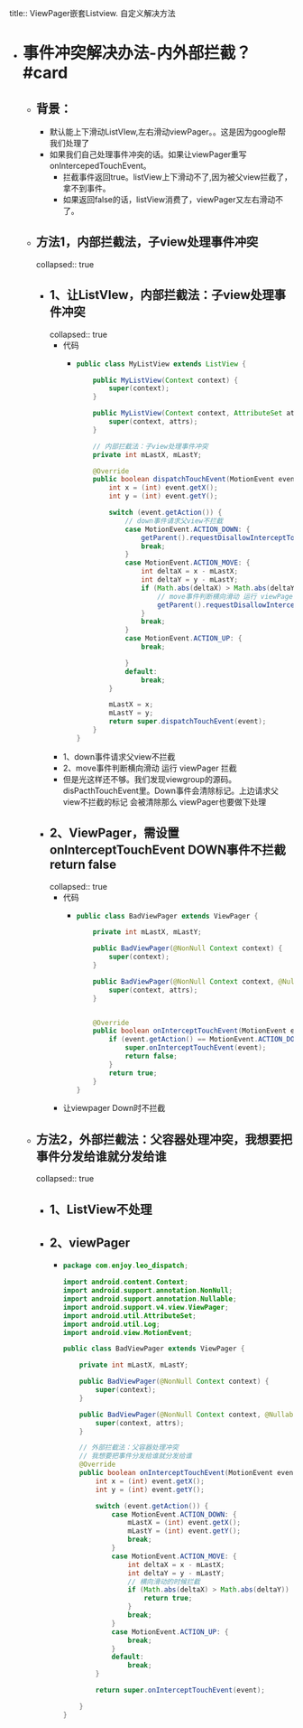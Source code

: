 title:: ViewPager嵌套Listview. 自定义解决方法

- # 事件冲突解决办法-内外部拦截？#card
	- ## 背景：
		- 默认能上下滑动ListVIew,左右滑动viewPager。。这是因为google帮我们处理了
		- 如果我们自己处理事件冲突的话。如果让viewPager重写onIntercepedTouchEvent。
			- 拦截事件返回true。listView上下滑动不了,因为被父view拦截了，拿不到事件。
			- 如果返回false的话，listView消费了，viewPager又左右滑动不了。
	- ## 方法1，内部拦截法，子view处理事件冲突
	  collapsed:: true
		- ## 1、让ListVIew，内部拦截法：子view处理事件冲突
		  collapsed:: true
			- 代码
				- ```java
				  public class MyListView extends ListView {
				  
				      public MyListView(Context context) {
				          super(context);
				      }
				  
				      public MyListView(Context context, AttributeSet attrs) {
				          super(context, attrs);
				      }
				  
				      // 内部拦截法：子view处理事件冲突
				      private int mLastX, mLastY;
				  
				      @Override
				      public boolean dispatchTouchEvent(MotionEvent event) {
				          int x = (int) event.getX();
				          int y = (int) event.getY();
				  
				          switch (event.getAction()) {
				              // down事件请求父view不拦截
				              case MotionEvent.ACTION_DOWN: {
				                  getParent().requestDisallowInterceptTouchEvent(true);
				                  break;
				              }
				              case MotionEvent.ACTION_MOVE: {
				                  int deltaX = x - mLastX;
				                  int deltaY = y - mLastY;
				                  if (Math.abs(deltaX) > Math.abs(deltaY)) {
				                      // move事件判断横向滑动 运行 viewPager 拦截
				                      getParent().requestDisallowInterceptTouchEvent(false);
				                  }
				                  break;
				              }
				              case MotionEvent.ACTION_UP: {
				                  break;
				  
				              }
				              default:
				                  break;
				          }
				  
				          mLastX = x;
				          mLastY = y;
				          return super.dispatchTouchEvent(event);
				      }
				  }
				  ```
			- 1、down事件请求父view不拦截
			- 2、move事件判断横向滑动 运行 viewPager 拦截
			- 但是光这样还不够。我们发现viewgroup的源码。disPacthTouchEvent里。Down事件会清除标记。上边请求父view不拦截的标记 会被清除那么 viewPager也要做下处理
		- ## 2、ViewPager，需设置onInterceptTouchEvent DOWN事件不拦截return false
		  collapsed:: true
			- 代码
				- ```java
				  public class BadViewPager extends ViewPager {
				  
				      private int mLastX, mLastY;
				  
				      public BadViewPager(@NonNull Context context) {
				          super(context);
				      }
				  
				      public BadViewPager(@NonNull Context context, @Nullable AttributeSet attrs) {
				          super(context, attrs);
				      }
				  
				  
				      @Override
				      public boolean onInterceptTouchEvent(MotionEvent event) {
				          if (event.getAction() == MotionEvent.ACTION_DOWN){
				              super.onInterceptTouchEvent(event);
				              return false;
				          }
				          return true;
				      }
				  }
				  
				  ```
			- 让viewpager Down时不拦截
	- ## 方法2，外部拦截法：父容器处理冲突，我想要把事件分发给谁就分发给谁
	  collapsed:: true
		- ## 1、ListView不处理
		- ## 2、viewPager
			- ```java
			  package com.enjoy.leo_dispatch;
			  
			  import android.content.Context;
			  import android.support.annotation.NonNull;
			  import android.support.annotation.Nullable;
			  import android.support.v4.view.ViewPager;
			  import android.util.AttributeSet;
			  import android.util.Log;
			  import android.view.MotionEvent;
			  
			  public class BadViewPager extends ViewPager {
			  
			      private int mLastX, mLastY;
			  
			      public BadViewPager(@NonNull Context context) {
			          super(context);
			      }
			  
			      public BadViewPager(@NonNull Context context, @Nullable AttributeSet attrs) {
			          super(context, attrs);
			      }
			  
			      // 外部拦截法：父容器处理冲突
			      // 我想要把事件分发给谁就分发给谁
			      @Override
			      public boolean onInterceptTouchEvent(MotionEvent event) {
			          int x = (int) event.getX();
			          int y = (int) event.getY();
			  
			          switch (event.getAction()) {
			              case MotionEvent.ACTION_DOWN: {
			                  mLastX = (int) event.getX();
			                  mLastY = (int) event.getY();
			                  break;
			              }
			              case MotionEvent.ACTION_MOVE: {
			                  int deltaX = x - mLastX;
			                  int deltaY = y - mLastY;
			                  // 横向滑动的时候拦截
			                  if (Math.abs(deltaX) > Math.abs(deltaY)) {
			                      return true;
			                  }
			                  break;
			              }
			              case MotionEvent.ACTION_UP: {
			                  break;
			              }
			              default:
			                  break;
			          }
			  
			          return super.onInterceptTouchEvent(event);
			  
			      }
			  }
			  
			  ```